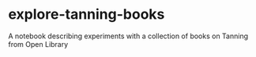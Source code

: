 # explore-tanning-books
A notebook describing experiments with a collection of books on Tanning from Open Library
